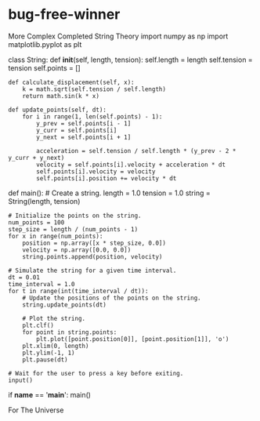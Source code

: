 # bug-free-winner
More Complex Completed String Theory
import numpy as np
import matplotlib.pyplot as plt

class String:
    def __init__(self, length, tension):
        self.length = length
        self.tension = tension
        self.points = []

    def calculate_displacement(self, x):
        k = math.sqrt(self.tension / self.length)
        return math.sin(k * x)

    def update_points(self, dt):
        for i in range(1, len(self.points) - 1):
            y_prev = self.points[i - 1]
            y_curr = self.points[i]
            y_next = self.points[i + 1]

            acceleration = self.tension / self.length * (y_prev - 2 * y_curr + y_next)
            velocity = self.points[i].velocity + acceleration * dt
            self.points[i].velocity = velocity
            self.points[i].position += velocity * dt

def main():
    # Create a string.
    length = 1.0
    tension = 1.0
    string = String(length, tension)

    # Initialize the points on the string.
    num_points = 100
    step_size = length / (num_points - 1)
    for x in range(num_points):
        position = np.array([x * step_size, 0.0])
        velocity = np.array([0.0, 0.0])
        string.points.append(position, velocity)

    # Simulate the string for a given time interval.
    dt = 0.01
    time_interval = 1.0
    for t in range(int(time_interval / dt)):
        # Update the positions of the points on the string.
        string.update_points(dt)

        # Plot the string.
        plt.clf()
        for point in string.points:
            plt.plot([point.position[0]], [point.position[1]], 'o')
        plt.xlim(0, length)
        plt.ylim(-1, 1)
        plt.pause(dt)

    # Wait for the user to press a key before exiting.
    input()

if __name__ == '__main__':
    main()

For The Universe
